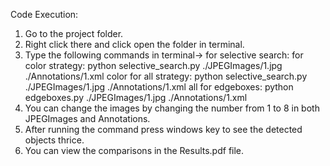 Code Execution:
1. Go to the project folder.
2. Right click there and click open the folder in terminal.
3. Type the following commands in terminal->
	for selective search:
		for color strategy:
			python selective_search.py ./JPEGImages/1.jpg ./Annotations/1.xml color
		for all strategy:
			python selective_search.py ./JPEGImages/1.jpg ./Annotations/1.xml all
	for edgeboxes:
		python edgeboxes.py ./JPEGImages/1.jpg ./Annotations/1.xml
4. You can change the images by changing the number from 1 to 8 in both JPEGImages and Annotations. 
5. After running the command press windows key to see the detected objects thrice.
6. You can view the comparisons in the Results.pdf file.

